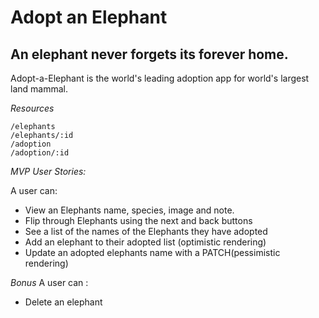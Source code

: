 # Adopt an Elephant 
## An elephant never forgets its forever home.

Adopt-a-Elephant is the world's leading adoption app for world's largest land mammal.

*Resources*
```
/elephants 
/elephants/:id
/adoption
/adoption/:id

```
*MVP User Stories:*

A user can:
* View an Elephants name, species, image and note.
* Flip through Elephants using the next and back buttons 
* See a list of the names of the Elephants they have adopted 
* Add an elephant to their adopted list (optimistic rendering)
* Update an adopted elephants name with a PATCH(pessimistic rendering)

*Bonus*
A user can :
* Delete an elephant 
